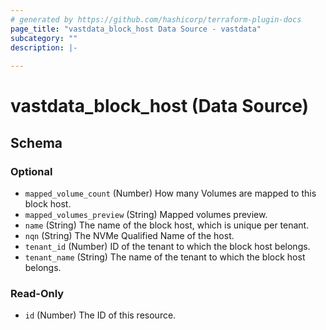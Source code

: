 ```yaml
---
# generated by https://github.com/hashicorp/terraform-plugin-docs
page_title: "vastdata_block_host Data Source - vastdata"
subcategory: ""
description: |-
  
---
```


# vastdata_block_host (Data Source)





<!-- schema generated by tfplugindocs -->
## Schema

### Optional

- `mapped_volume_count` (Number) How many Volumes are mapped to this block host.
- `mapped_volumes_preview` (String) Mapped volumes preview.
- `name` (String) The name of the block host, which is unique per tenant.
- `nqn` (String) The NVMe Qualified Name of the host.
- `tenant_id` (Number) ID of the tenant to which the block host belongs.
- `tenant_name` (String) The name of the tenant to which the block host belongs.

### Read-Only

- `id` (Number) The ID of this resource.
